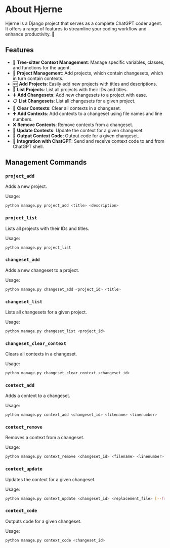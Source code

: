 # About Hjerne

Hjerne is a Django project that serves as a complete ChatGPT coder agent. It offers a range of features to streamline your coding workflow and enhance productivity. 🚀

## Features

- 🌳 **Tree-sitter Context Management**: Manage specific variables, classes, and functions for the agent.
- 📁 **Project Management**: Add projects, which contain changesets, which in turn contain contexts.
- 🆕 **Add Projects**: Easily add new projects with titles and descriptions.
- 📜 **List Projects**: List all projects with their IDs and titles.
- ➕ **Add Changesets**: Add new changesets to a project with ease.
- 📋 **List Changesets**: List all changesets for a given project.
- 🧹 **Clear Contexts**: Clear all contexts in a changeset.
- ➕ **Add Contexts**: Add contexts to a changeset using file names and line numbers.
- ❌ **Remove Contexts**: Remove contexts from a changeset.
- 🔄 **Update Contexts**: Update the context for a given changeset.
- 📝 **Output Context Code**: Output code for a given changeset.
- 🧠 **Integration with ChatGPT**: Send and receive context code to and from ChatGPT shell.

## Management Commands

### `project_add`

Adds a new project.

Usage:
```sh
python manage.py project_add <title> <description>
```

### `project_list`

Lists all projects with their IDs and titles.

Usage:
```sh
python manage.py project_list
```

### `changeset_add`

Adds a new changeset to a project.

Usage:
```sh
python manage.py changeset_add <project_id> <title>
```

### `changeset_list`

Lists all changesets for a given project.

Usage:
```sh
python manage.py changeset_list <project_id>
```

### `changeset_clear_context`

Clears all contexts in a changeset.

Usage:
```sh
python manage.py changeset_clear_context <changeset_id>
```

### `context_add`

Adds a context to a changeset.

Usage:
```sh
python manage.py context_add <changeset_id> <filename> <linenumber>
```

### `context_remove`

Removes a context from a changeset.

Usage:
```sh
python manage.py context_remove <changeset_id> <filename> <linenumber>
```

### `context_update`

Updates the context for a given changeset.

Usage:
```sh
python manage.py context_update <changeset_id> <replacement_file> [--from-markdown]
```

### `context_code`

Outputs code for a given changeset.

Usage:
```sh
python manage.py context_code <changeset_id>
```
